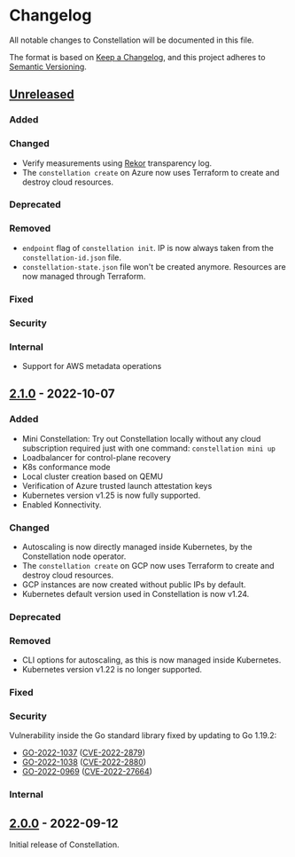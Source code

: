 <!--

Styleguide for this document:

- Sentences should end with a period.
  - This is the keepachangelog style, whereas the Microsoft Style Guide we use for other docs omits periods for short list items.
- Omit the verb if possible.
  - "Early boot logging ..." instead of "Add early boot logging ...".
  - If you need a verb, it should usually be imperative mood (Add instead of Added).
- Items should start with a capital letter.

-->

# Changelog

All notable changes to Constellation will be documented in this file.

The format is based on [Keep a Changelog](https://keepachangelog.com/en/1.0.0/),
and this project adheres to [Semantic Versioning](https://semver.org/spec/v2.0.0.html).

## [Unreleased]

### Added

### Changed
<!-- For changes in existing functionality.  -->
- Verify measurements using [Rekor](https://github.com/sigstore/rekor) transparency log.
- The `constellation create` on Azure now uses Terraform to create and destroy cloud resources.

### Deprecated
<!-- For soon-to-be removed features. -->
### Removed
<!-- For now removed features. -->
- `endpoint` flag of `constellation init`. IP is now always taken from the `constellation-id.json` file.
- `constellation-state.json` file won't be created anymore. Resources are now managed through Terraform.

### Fixed

### Security

### Internal

- Support for AWS metadata operations

## [2.1.0] - 2022-10-07

### Added

- Mini Constellation: Try out Constellation locally without any cloud subscription required just with one command: `constellation mini up`
- Loadbalancer for control-plane recovery
- K8s conformance mode
- Local cluster creation based on QEMU
- Verification of Azure trusted launch attestation keys
- Kubernetes version v1.25 is now fully supported.
- Enabled Konnectivity.

### Changed
<!-- For changes in existing functionality.  -->
- Autoscaling is now directly managed inside Kubernetes, by the Constellation node operator.
- The `constellation create` on GCP now uses Terraform to create and destroy cloud resources.
- GCP instances are now created without public IPs by default.
- Kubernetes default version used in Constellation is now v1.24.

### Deprecated
<!-- For soon-to-be removed features. -->
### Removed
<!-- For now removed features. -->
- CLI options for autoscaling, as this is now managed inside Kubernetes.
- Kubernetes version v1.22 is no longer supported.

### Fixed

### Security
Vulnerability inside the Go standard library fixed by updating to Go 1.19.2:
- [GO-2022-1037](https://pkg.go.dev/vuln/GO-2022-1037) ([CVE-2022-2879](https://cve.mitre.org/cgi-bin/cvename.cgi?name=CVE-2022-2879))
- [GO-2022-1038](https://pkg.go.dev/vuln/GO-2022-1038) ([CVE-2022-2880](https://cve.mitre.org/cgi-bin/cvename.cgi?name=CVE-2022-2880))
- [GO-2022-0969](https://pkg.go.dev/vuln/GO-2022-0969) ([CVE-2022-27664](https://cve.mitre.org/cgi-bin/cvename.cgi?name=CVE-2022-27664))

### Internal

## [2.0.0] - 2022-09-12

Initial release of Constellation.

[Unreleased]: https://github.com/edgelesssys/constellation/compare/v2.1.0...HEAD
[2.1.0]: https://github.com/edgelesssys/constellation/compare/v2.0.0...v2.1.0
[2.0.0]: https://github.com/edgelesssys/constellation/releases/tag/v2.0.0
